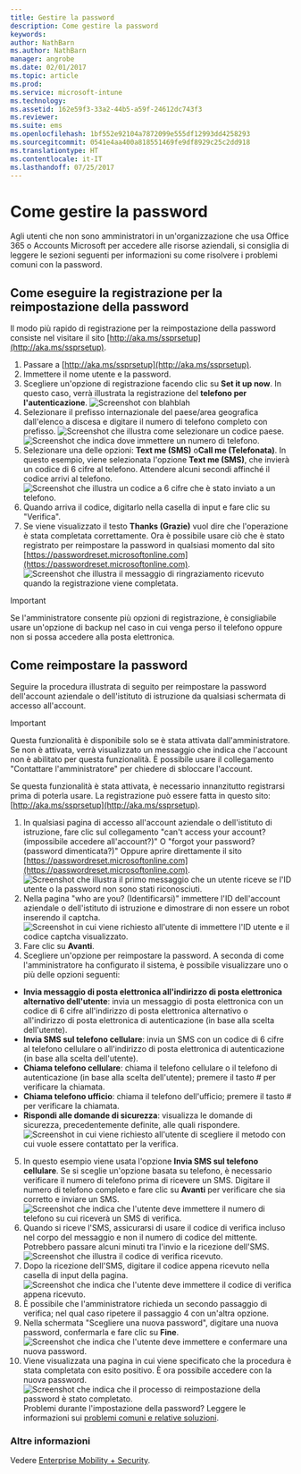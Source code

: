 ```yaml
---
title: Gestire la password
description: Come gestire la password
keywords: 
author: NathBarn
ms.author: NathBarn
manager: angrobe
ms.date: 02/01/2017
ms.topic: article
ms.prod: 
ms.service: microsoft-intune
ms.technology: 
ms.assetid: 162e59f3-33a2-44b5-a59f-24612dc743f3
ms.reviewer: 
ms.suite: ems
ms.openlocfilehash: 1bf552e92104a7872099e555df12993dd4258293
ms.sourcegitcommit: 0541e4aa400a818551469fe9df8929c25c2dd918
ms.translationtype: HT
ms.contentlocale: it-IT
ms.lasthandoff: 07/25/2017
---
```

# <a name="how-to-manage-your-own-password"></a>Come gestire la password

Agli utenti che non sono amministratori in un'organizzazione che usa Office 365 o Accounts Microsoft per accedere alle risorse aziendali, si consiglia di leggere le sezioni seguenti per informazioni su come risolvere i problemi comuni con la password.

## <a name="how-to-register-for-password-reset"></a>Come eseguire la registrazione per la reimpostazione della password
Il modo più rapido di registrazione per la reimpostazione della password consiste nel visitare il sito [http://aka.ms/ssprsetup](http://aka.ms/ssprsetup).

1.  Passare a [http://aka.ms/ssprsetup](http://aka.ms/ssprsetup).
2.  Immettere il nome utente e la password.
3.  Scegliere un'opzione di registrazione facendo clic su **Set it up now**. In questo caso, verrà illustrata la registrazione del **telefono per l'autenticazione**.
![Screenshot con blahblah](./media/ft-mngPW-1-setup.png)
4.  Selezionare il prefisso internazionale del paese/area geografica dall'elenco a discesa e digitare il numero di telefono completo con prefisso.
![Screenshot che illustra come selezionare un codice paese. ](./media/ft-mngPW-2-enterNumber.png)![Screenshot che indica dove immettere un numero di telefono.](./media/ft-mngPW-3-enterNumber2.png)
5.  Selezionare una delle opzioni: **Text me (SMS)** o**Call me (Telefonata)**. In questo esempio, viene selezionata l'opzione **Text me (SMS)**, che invierà un codice di 6 cifre al telefono. Attendere alcuni secondi affinché il codice arrivi al telefono.
![Screenshot che illustra un codice a 6 cifre che è stato inviato a un telefono.](./media/ft-mngPW-4-textCode.png)
6.  Quando arriva il codice, digitarlo nella casella di input e fare clic su "Verifica".
7.  Se viene visualizzato il testo **Thanks (Grazie)** vuol dire che l'operazione è stata completata correttamente. Ora è possibile usare ciò che è stato registrato per reimpostare la password in qualsiasi momento dal sito [https://passwordreset.microsoftonline.com](https://passwordreset.microsoftonline.com).
![Screenshot che illustra il messaggio di ringraziamento ricevuto quando la registrazione viene completata.](./media/ft-mngPW-5-thanks.png)

> [!IMPORTANT]
> Se l'amministratore consente più opzioni di registrazione, è consigliabile usare un'opzione di backup nel caso in cui venga perso il telefono oppure non si possa accedere alla posta elettronica.

## <a name="how-to-reset-your-password"></a>Come reimpostare la password
Seguire la procedura illustrata di seguito per reimpostare la password dell'account aziendale o dell'istituto di istruzione da qualsiasi schermata di accesso all'account.

> [!IMPORTANT]
> Questa funzionalità è disponibile solo se è stata attivata dall'amministratore. Se non è attivata, verrà visualizzato un messaggio che indica che l'account non è abilitato per questa funzionalità. È possibile usare il collegamento "Contattare l'amministratore" per chiedere di sbloccare l'account.
>
Se questa funzionalità è stata attivata, è necessario innanzitutto registrarsi prima di poterla usare. La registrazione può essere fatta in questo sito: [http://aka.ms/ssprsetup](http://aka.ms/ssprsetup).

1.  In qualsiasi pagina di accesso all'account aziendale o dell'istituto di istruzione, fare clic sul collegamento "can't access your account? (impossibile accedere all'account?)" O "forgot your password? (password dimenticata?)" Oppure aprire direttamente il sito [https://passwordreset.microsoftonline.com](https://passwordreset.microsoftonline.com).
![Screenshot che illustra il primo messaggio che un utente riceve se l'ID utente o la password non sono stati riconosciuti.](./media/ft-mngPW-6-resetPWbegin.png)
2.  Nella pagina "who are you? (Identificarsi)" immettere l'ID dell'account aziendale o dell'istituto di istruzione e dimostrare di non essere un robot inserendo il captcha.
![Screenshot in cui viene richiesto all'utente di immettere l'ID utente e il codice captcha visualizzato.](./media/ft-mngPW-7-enterID.png)
3.  Fare clic su **Avanti**.
4.  Scegliere un'opzione per reimpostare la password. A seconda di come l'amministratore ha configurato il sistema, è possibile visualizzare uno o più delle opzioni seguenti:
 - **Invia messaggio di posta elettronica all'indirizzo di posta elettronica alternativo dell'utente**: invia un messaggio di posta elettronica con un codice di 6 cifre all'indirizzo di posta elettronica alternativo o all'indirizzo di posta elettronica di autenticazione (in base alla scelta dell'utente).
  - **Invia SMS sul telefono cellulare**: invia un SMS con un codice di 6 cifre al telefono cellulare o all'indirizzo di posta elettronica di autenticazione (in base alla scelta dell'utente).
  - **Chiama telefono cellulare**: chiama il telefono cellulare o il telefono di autenticazione (in base alla scelta dell'utente); premere il tasto # per verificare la chiamata.
 - **Chiama telefono ufficio**: chiama il telefono dell'ufficio; premere il tasto # per verificare la chiamata.
 - **Rispondi alle domande di sicurezza**: visualizza le domande di sicurezza, precedentemente definite, alle quali rispondere.
 ![Screenshot in cui viene richiesto all'utente di scegliere il metodo con cui vuole essere contattato per la verifica.](./media/ft-mngPW-8-answerQuestions.png)
5.  In questo esempio viene usata l'opzione **Invia SMS sul telefono cellulare**. Se si sceglie un'opzione basata su telefono, è necessario verificare il numero di telefono prima di ricevere un SMS. Digitare il numero di telefono completo e fare clic su **Avanti** per verificare che sia corretto e inviare un SMS.
![Screenshot che indica che l'utente deve immettere il numero di telefono su cui riceverà un SMS di verifica.](./media/ft-mngPW-9-textNumber.png)
6.  Quando si riceve l'SMS, assicurarsi di usare il codice di verifica incluso nel corpo del messaggio e non il numero di codice del mittente. Potrebbero passare alcuni minuti tra l'invio e la ricezione dell'SMS.
![Screenshot che illustra il codice di verifica ricevuto.](./media/ft-mngPW-10-verificationCode.png)
7.  Dopo la ricezione dell'SMS, digitare il codice appena ricevuto nella casella di input della pagina.
![Screenshot che indica che l'utente deve immettere il codice di verifica appena ricevuto.](./media/ft-mngPW-11-enterCode.png)
8.  È possibile che l'amministratore richieda un secondo passaggio di verifica; nel qual caso ripetere il passaggio 4 con un'altra opzione.
9.  Nella schermata "Scegliere una nuova password", digitare una nuova password, confermarla e fare clic su **Fine**.
![Screenshot che indica che l'utente deve immettere e confermare una nuova password.](./media/ft-mngPW-12-clickFinish.png)
10. Viene visualizzata una pagina in cui viene specificato che la procedura è stata completata con esito positivo. È ora possibile accedere con la nuova password.
![Screenshot che indica che il processo di reimpostazione della password è stato completato.](./media/ft-mngPW-13-success.png)
Problemi durante l'impostazione della password? Leggere le informazioni sui [problemi comuni e relative soluzioni](https://azure.microsoft.com/en-us/documentation/articles/active-directory-passwords-update-your-own-password/#common-problems-and-their-solutions).

### <a name="want-to-learn-more"></a>Altre informazioni
Vedere [Enterprise Mobility + Security](https://www.microsoft.com/en-us/server-cloud/enterprise-mobility/overview.aspx).
